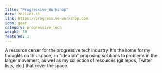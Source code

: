 ```yaml
---
title: "Progressive Workshop"
date: 2021-01-31
link: https://progressive-workshop.com
icon: gear
category: progressive_tech
weight: 30
featured: 1
---
```


A resource center for the progressive tech industry. It's the home for my thoughts on this space, an "idea lab" proposing solutions to problems in the larger movement, as well as my collection of resources (git repos, Twitter lists, etc.) that cover the space.